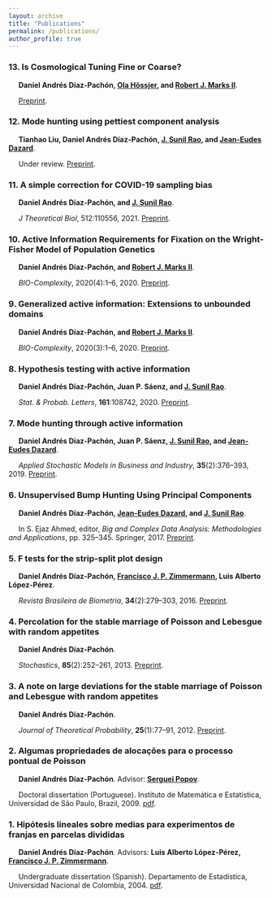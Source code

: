```yaml
---
layout: archive
title: "Publications"
permalink: /publications/
author_profile: true
---
```


### 13. Is Cosmological Tuning Fine or Coarse?
&nbsp;&nbsp;&nbsp;&nbsp; **Daniel Andrés Díaz-Pachón, [Ola Hössjer](https://www.su.se/english/profiles/ohssj-1.182541), and [Robert J. Marks II](https://robertmarks.org)**.

&nbsp;&nbsp;&nbsp;&nbsp; [Preprint](https://danielandresgp.github.io/files/FineTuning.pdf). 


### 12. Mode hunting using pettiest component analysis
&nbsp;&nbsp;&nbsp;&nbsp; **Tianhao Liu, Daniel Andrés Díaz-Pachón, [J. Sunil Rao](https://www.jsunilrao.com/), and [Jean-Eudes Dazard](https://case.academia.edu/JED)**.

&nbsp;&nbsp;&nbsp;&nbsp; Under review. [Preprint](https://danielandresgp.github.io/files/Pettiest-components-analysis.pdf). 


### 11. A simple correction for COVID-19 sampling bias
&nbsp;&nbsp;&nbsp;&nbsp; **Daniel Andrés Díaz-Pachón, and [J. Sunil Rao](https://www.jsunilrao.com/)**.

&nbsp;&nbsp;&nbsp;&nbsp; _J Theoretical Biol_, 512:110556, 2021. [Preprint](https://danielandresgp.github.io/files/SamplingBias.pdf). 


### 10. Active Information Requirements for Fixation on the Wright-Fisher Model of Population Genetics
&nbsp;&nbsp;&nbsp;&nbsp; **Daniel Andrés Díaz-Pachón, and [Robert J. Marks II](https://robertmarks.org)**.

&nbsp;&nbsp;&nbsp;&nbsp; _BIO-Complexity_, 2020(4):1–6, 2020. [Preprint](https://danielandresgp.github.io/files/PopGenActInfo.pdf). 



### 9. Generalized active information: Extensions to unbounded domains
&nbsp;&nbsp;&nbsp;&nbsp; **Daniel Andrés Díaz-Pachón, and [Robert J. Marks II](https://robertmarks.org)**.

&nbsp;&nbsp;&nbsp;&nbsp; _BIO-Complexity_, 2020(3):1–6, 2020. [Preprint](https://danielandresgp.github.io/files/GenActInfo.pdf). 


### 8. Hypothesis testing with active information
&nbsp;&nbsp;&nbsp;&nbsp; **Daniel Andrés Díaz-Pachón, Juan P. Sáenz, and [J. Sunil Rao](https://www.jsunilrao.com/)**.

&nbsp;&nbsp;&nbsp;&nbsp; _Stat. & Probab. Letters_, **161**:108742, 2020. [Preprint](https://danielandresgp.github.io/files/HypTestAI.pdf).


### 7. Mode hunting through active information
&nbsp;&nbsp;&nbsp;&nbsp; **Daniel Andrés Díaz-Pachón, Juan P. Sáenz, [J. Sunil Rao](https://www.jsunilrao.com/), and [Jean-Eudes Dazard](https://case.academia.edu/JED)**.

&nbsp;&nbsp;&nbsp;&nbsp; _Applied Stochastic Models in Business and Industry_, **35**(2):376–393, 2019. [Preprint](https://danielandresgp.github.io/files/ModeHuntingThroughAI.pdf).



### 6. Unsupervised Bump Hunting Using Principal Components
&nbsp;&nbsp;&nbsp;&nbsp; **Daniel Andrés Díaz-Pachón, [Jean-Eudes Dazard](https://case.academia.edu/JED), and [J. Sunil Rao](https://www.jsunilrao.com/)**.

&nbsp;&nbsp;&nbsp;&nbsp; In S. Ejaz Ahmed, editor, _Big and Complex Data Analysis: Methodologies and Applications_, pp. 325–345. Springer, 2017. [Preprint](https://danielandresgp.github.io/files/BumpHuntingPC.pdf).


### 5. F tests for the strip-split plot design
&nbsp;&nbsp;&nbsp;&nbsp; **Daniel Andrés Díaz-Pachón, [Francisco J. P. Zimmermann](https://independent.academia.edu/FranciscoZimmermann), Luis Alberto López-Pérez**.

&nbsp;&nbsp;&nbsp;&nbsp; _Revista Brasileira de Biometria_, **34**(2):279–303, 2016. [Preprint](https://danielandresgp.github.io/files/FtSSP.pdf). 


### 4. Percolation for the stable marriage of Poisson and Lebesgue with random appetites
&nbsp;&nbsp;&nbsp;&nbsp; **Daniel Andrés Díaz-Pachón**.

&nbsp;&nbsp;&nbsp;&nbsp; _Stochastics_, **85**(2):252–261, 2013. [Preprint](https://danielandresgp.github.io/files/psmra.pdf). 


### 3. A note on large deviations for the stable marriage of Poisson and Lebesgue with random appetites
&nbsp;&nbsp;&nbsp;&nbsp; **Daniel Andrés Díaz-Pachón**.

&nbsp;&nbsp;&nbsp;&nbsp; _Journal of Theoretical Probability_, **25**(1):77–91, 2012. [Preprint](https://danielandresgp.github.io/files/ldsmplra.pdf).


### 2. Algumas propriedades de alocações para o processo pontual de Poisson
&nbsp;&nbsp;&nbsp;&nbsp; **Daniel Andrés Díaz-Pachón**. Advisor: **[Serguei Popov](https://www.fc.up.pt/pessoas/serguei.popov/)**.

&nbsp;&nbsp;&nbsp;&nbsp; Doctoral dissertation (Portuguese). Instituto de Matemática e Estatística, Universidad de São Paulo, Brazil, 2009. [pdf](https://danielandresgp.github.io/files/TesisDoutorado.pdf).


### 1. Hipótesis lineales sobre medias para experimentos de franjas en parcelas divididas
&nbsp;&nbsp;&nbsp;&nbsp; **Daniel Andrés Díaz-Pachón**. Advisors: **Luis Alberto López-Pérez, [Francisco J. P. Zimmermann](https://independent.academia.edu/FranciscoZimmermann)**.

&nbsp;&nbsp;&nbsp;&nbsp; Undergraduate dissertation (Spanish). Departamento de Estadística, Universidad Nacional de Colombia, 2004. [pdf](https://danielandresgp.github.io/files/TesisPregrado.pdf).
